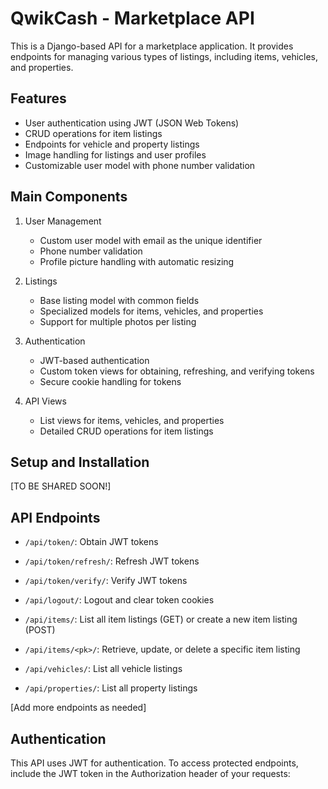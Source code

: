 # QwikCash - Marketplace API

This is a Django-based API for a marketplace application. It provides endpoints for managing various types of listings, including items, vehicles, and properties.

## Features

- User authentication using JWT (JSON Web Tokens)
- CRUD operations for item listings
- Endpoints for vehicle and property listings
- Image handling for listings and user profiles
- Customizable user model with phone number validation

## Main Components

1. User Management
   - Custom user model with email as the unique identifier
   - Phone number validation
   - Profile picture handling with automatic resizing

2. Listings
   - Base listing model with common fields
   - Specialized models for items, vehicles, and properties
   - Support for multiple photos per listing

3. Authentication
   - JWT-based authentication
   - Custom token views for obtaining, refreshing, and verifying tokens
   - Secure cookie handling for tokens

4. API Views
   - List views for items, vehicles, and properties
   - Detailed CRUD operations for item listings

## Setup and Installation

[TO BE SHARED SOON!]

## API Endpoints

- `/api/token/`: Obtain JWT tokens
- `/api/token/refresh/`: Refresh JWT tokens
- `/api/token/verify/`: Verify JWT tokens
- `/api/logout/`: Logout and clear token cookies

- `/api/items/`: List all item listings (GET) or create a new item listing (POST)
- `/api/items/<pk>/`: Retrieve, update, or delete a specific item listing

- `/api/vehicles/`: List all vehicle listings
- `/api/properties/`: List all property listings

[Add more endpoints as needed]

## Authentication

This API uses JWT for authentication. To access protected endpoints, include the JWT token in the Authorization header of your requests: